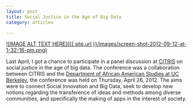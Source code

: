```yaml
---
layout: post
title: Social Justice in the Age of Big Data
category: articles

---
```


[![IMAGE ALT TEXT HERE]({{ site.url }}/images/screen-shot-2012-09-12-at-1-32-16-pm.png)](http://www.youtube.com/watch?v=_WRTcPnVbjY&amp;w=560&amp;h=315)


<p>Last April, I got a chance to participate in a panel discussion at <a href="http://citris-uc.org/" title="citris">CITRIS</a> on social justice in the age of big data. The conference was a collaboration between CITRIS and the <a href="http://africam.berkeley.edu/" title="afam berkeley">Department of African American Studies at UC Berkeley</a>, the conference was held on Thursday, April 26, 2012. The aims were to connect Social Innovation and Big Data, seek to develop new notions regarding the transference of ideas and methods among diverse communities, and specifically the making of apps in the interest of society.</p>